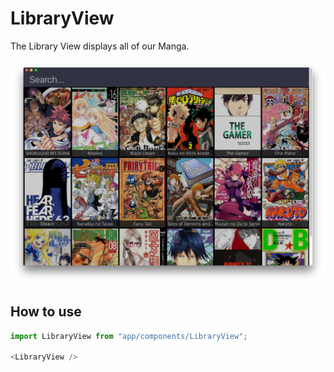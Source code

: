 LibraryView
============
The Library View displays all of our Manga.

![Bentotime](../../../../public/assets/screenshots/library-view.png)

How to use
----------
```js
import LibraryView from "app/components/LibraryView";

<LibraryView />
```
